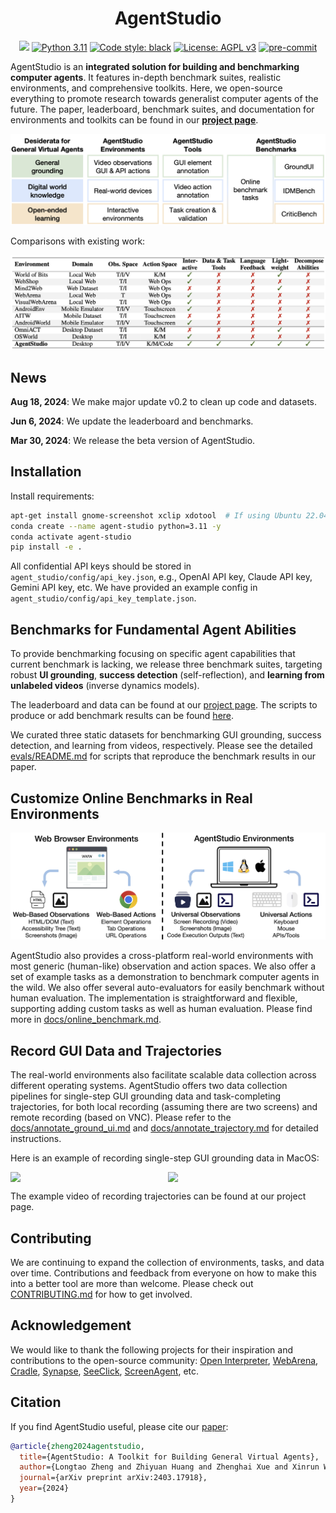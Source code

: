 <h1 align="center">
AgentStudio
</h1>

<p align="center">
<!-- <a href='https://arxiv.org/abs/2403.17918'><img src='https://img.shields.io/badge/arXiv-2403.17918-b31b1b.svg'></a> -->
<a href='https://skyworkai.github.io/agent-studio/'><img src='https://img.shields.io/badge/Project-Page-Green'></a>
<a href="https://www.python.org/downloads/release/python-3117/"><img alt="Python 3.11" src="https://img.shields.io/badge/python-3.11-blue.svg"></a>
<a href="https://github.com/psf/black"><img alt="Code style: black" src="https://img.shields.io/badge/code%20style-black-000000.svg"></a>
<!-- <a href="https://mypy-lang.org/"><img src="https://www.mypy-lang.org/static/mypy_badge.svg" alt="Checked with mypy"></a> -->
<a href="https://www.gnu.org/licenses/agpl-3.0"><img src="https://img.shields.io/badge/License-AGPL%20v3-blue.svg" alt="License: AGPL v3"></a>
<a href="https://pre-commit.com/"><img src="https://img.shields.io/badge/pre--commit-enabled-brightgreen?logo=pre-commit&logoColor=white" alt="pre-commit"></a>
</p>

AgentStudio is an **integrated solution for building and benchmarking computer agents**. It features in-depth benchmark suites, realistic environments, and comprehensive toolkits. Here, we open-source everything to promote research towards generalist computer agents of the future. The paper, leaderboard, benchmark suites, and documentation for environments and toolkits can be found in our <a href="https://skyworkai.github.io/agent-studio/"><b>project page</b></a>.

![](docs/assets/overview.png)

Comparisons with existing work:

![](docs/assets/comparison.png)

## News

**Aug 18, 2024**: We make major update v0.2 to clean up code and datasets.

**Jun 6, 2024**: We update the leaderboard and benchmarks.

**Mar 30, 2024**: We release the beta version of AgentStudio.

## Installation

Install requirements:

```bash
apt-get install gnome-screenshot xclip xdotool  # If using Ubuntu 22.04
conda create --name agent-studio python=3.11 -y
conda activate agent-studio
pip install -e .
```

All confidential API keys should be stored in `agent_studio/config/api_key.json`, e.g., OpenAI API key, Claude API key, Gemini API key, etc. We have provided an example config in `agent_studio/config/api_key_template.json`.

## Benchmarks for Fundamental Agent Abilities

To provide benchmarking focusing on specific agent capabilities that current benchmark is lacking, we release three benchmark suites, targeting robust **UI grounding**, **success detection** (self-reflection), and **learning from unlabeled videos** (inverse dynamics models).

The leaderboard and data can be found at our [project page](https://skyworkai.github.io/agent-studio/). The scripts to produce or add benchmark results can be found [here](evals/README.md).

We curated three static datasets for benchmarking GUI grounding, success detection, and learning from videos, respectively. Please see the detailed [evals/README.md](evals/README.md) for scripts that reproduce the benchmark results in our paper.

## Customize Online Benchmarks in Real Environments

![](docs/assets/agent_space.jpg)

AgentStudio also provides a cross-platform real-world environments with most generic (human-like) observation and action spaces. We also offer a set of example tasks as a demonstration to benchmark computer agents in the wild. We also offer several auto-evaluators for easily benchmark without human evaluation. The implementation is straightforward and flexible, supporting adding custom tasks as well as human evaluation. Please find more in [docs/online_benchmark.md](docs/online_benchmark.md).

## Record GUI Data and Trajectories

The real-world environments also facilitate scalable data collection across different operating systems. AgentStudio offers two data collection pipelines for single-step GUI grounding data and task-completing trajectories, for both local recording (assuming there are two screens) and remote recording (based on VNC). Please refer to the [docs/annotate_ground_ui.md](docs/annotate_ground_ui.md) and [docs/annotate_trajectory.md](docs/annotate_trajectory.md) for detailed instructions.

Here is an example of recording single-step GUI grounding data in MacOS:

<div style="display: flex; justify-content: space-between;">
    <img src="docs/assets/annotate_gui_1.jpg" width="50%">
    <img src="docs/assets/annotate_gui_2.jpg" width="50%">
</div>

The example video of recording trajectories can be found at our project page.



## Contributing

We are continuing to expand the collection of environments, tasks, and data over time. Contributions and feedback from everyone on how to make this into a better tool are more than welcome. Please check out [CONTRIBUTING.md](CONTRIBUTING.md) for how to get involved.

## Acknowledgement

We would like to thank the following projects for their inspiration and contributions to the open-source community: [Open Interpreter](https://github.com/KillianLucas/open-interpreter), [WebArena](https://github.com/web-arena-x/webarena), [Cradle](https://baai-agents.github.io/Cradle/), [Synapse](https://ltzheng.github.io/Synapse/), [SeeClick](https://github.com/njucckevin/SeeClick), [ScreenAgent](https://github.com/niuzaisheng/ScreenAgent), etc.

## Citation

If you find AgentStudio useful, please cite our [paper](https://arxiv.org/abs/2403.17918):

```bibtex
@article{zheng2024agentstudio,
  title={AgentStudio: A Toolkit for Building General Virtual Agents},
  author={Longtao Zheng and Zhiyuan Huang and Zhenghai Xue and Xinrun Wang and Bo An and Shuicheng Yan},
  journal={arXiv preprint arXiv:2403.17918},
  year={2024}
}
```

